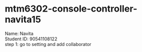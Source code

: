 # mtm6302-console-controller-navita15
<h> Name: Navita <br>
Student ID: 90541108122 </h> <br>
step 1: go to setting and add collaborator


